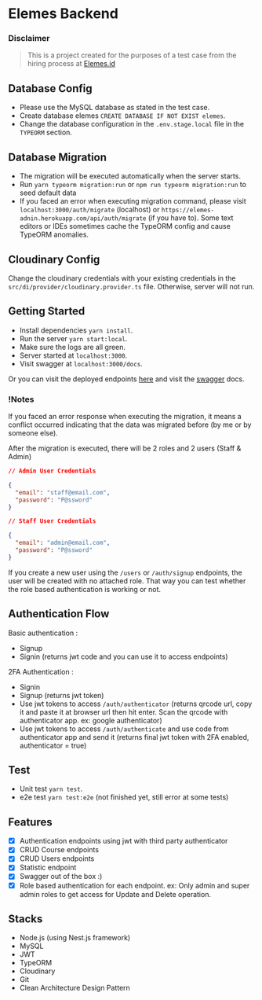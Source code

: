 # Elemes Backend

### Disclaimer

> This is a project created for the purposes of a test case from the hiring process at [Elemes.id](https://elemes.id)

## Database Config

- Please use the MySQL database as stated in the test case.
- Create database elemes ```CREATE DATABASE IF NOT EXIST elemes```.
- Change the database configuration in the ```.env.stage.local``` file in the ```TYPEORM``` section.

## Database Migration

- The migration will be executed automatically when the server starts.
- Run ```yarn typeorm migration:run``` or ```npm run typeorm migration:run``` to seed default data
- If you faced an error when executing migration command, please visit ```localhost:3000/auth/migrate``` (localhost)
  or ```https://elemes-adnin.herokuapp.com/api/auth/migrate``` (if you have to). Some text editors or IDEs sometimes cache the TypeORM config and cause TypeORM anomalies.

## Cloudinary Config

Change the cloudinary credentials with your existing credentials in the ```src/di/provider/cloudinary.provider.ts```
file. Otherwise, server will not run.

## Getting Started

- Install dependencies ```yarn install```.
- Run the server ```yarn start:local```.
- Make sure the logs are all green.
- Server started at ```localhost:3000```.
- Visit swagger at ```localhost:3000/docs```.

Or you can visit the deployed endpoints [here](https://elemes-adnin.herokuapp.com/) and visit
the [swagger](https://elemes-adnin.herokuapp.com/docs) docs.

### !Notes

If you faced an error response when executing the migration, it means a conflict occurred indicating that the data was
migrated before (by me or by someone else).

After the migration is executed, there will be 2 roles and 2 users (Staff & Admin)

```json
// Admin User Credentials

{
  "email": "staff@email.com",
  "password": "P@ssword"
}

// Staff User Credentials

{
  "email": "admin@email.com",
  "password": "P@ssword"
}
```

If you create a new user using the ```/users``` or ```/auth/signup``` endpoints, the user will be created with no
attached role. That way you can test whether the role based authentication is working or not.

## Authentication Flow

Basic authentication :

- Signup
- Signin (returns jwt code and you can use it to access endpoints)

2FA Authentication :

- Signin
- Signup (returns jwt token)
- Use jwt tokens to access ```/auth/authenticator``` (returns qrcode url, copy it and paste it at browser url then hit
  enter. Scan the qrcode with authenticator app. ex: google authenticator)
- Use jwt tokens to access ```/auth/authenticate``` and use code from authenticator app and send it (returns final jwt
  token with 2FA enabled, authenticator = true)

## Test

- Unit test ```yarn test```.
- e2e test ```yarn test:e2e``` (not finished yet, still error at some tests)

## Features

- [x] Authentication endpoints using jwt with third party authenticator
- [x] CRUD Course endpoints
- [x] CRUD Users endpoints
- [x] Statistic endpoint
- [x] Swagger out of the box :)
- [x] Role based authentication for each endpoint. ex: Only admin and super admin roles to get access for Update and
  Delete operation.

## Stacks

- Node.js (using Nest.js framework)
- MySQL
- JWT
- TypeORM
- Cloudinary
- Git
- Clean Architecture Design Pattern
